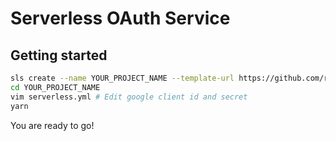 # Serverless OAuth Service

## Getting started

```sh
sls create --name YOUR_PROJECT_NAME --template-url https://github.com/rueihuan/serverless-oauth
cd YOUR_PROJECT_NAME
vim serverless.yml # Edit google client id and secret
yarn
```

You are ready to go!
